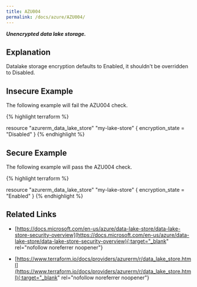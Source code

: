 ```yaml
---
title: AZU004
permalink: /docs/azure/AZU004/
---
```


***Unencrypted data lake storage.***

## Explanation


Datalake storage encryption defaults to Enabled, it shouldn't be overridden to Disabled.


## Insecure Example

The following example will fail the AZU004 check.

{% highlight terraform %}

resource "azurerm_data_lake_store" "my-lake-store" {
	encryption_state = "Disabled"
}
{% endhighlight %}

## Secure Example

The following example will pass the AZU004 check.

{% highlight terraform %}

resource "azurerm_data_lake_store" "my-lake-store" {
	encryption_state = "Enabled"
}
{% endhighlight %}

## Related Links


- [https://docs.microsoft.com/en-us/azure/data-lake-store/data-lake-store-security-overview](https://docs.microsoft.com/en-us/azure/data-lake-store/data-lake-store-security-overview){:target="_blank" rel="nofollow noreferrer noopener"}

- [https://www.terraform.io/docs/providers/azurerm/r/data_lake_store.html](https://www.terraform.io/docs/providers/azurerm/r/data_lake_store.html){:target="_blank" rel="nofollow noreferrer noopener"}


